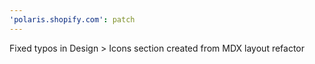 ```yaml
---
'polaris.shopify.com': patch
---
```


Fixed typos in Design > Icons section created from MDX layout refactor
